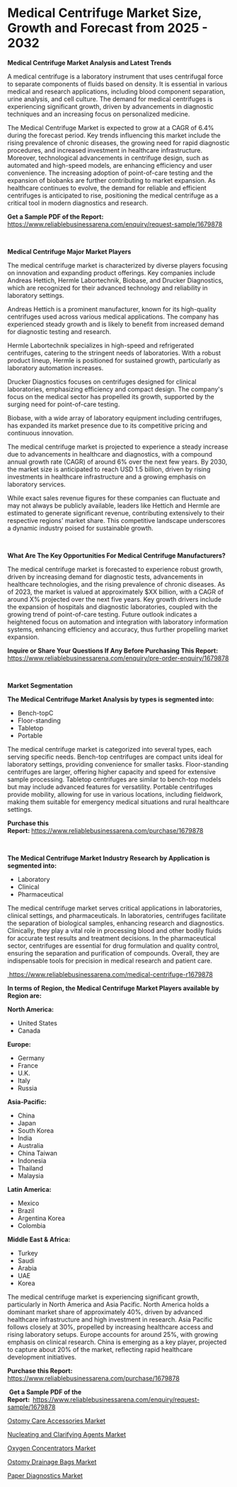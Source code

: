 <p><h1>Medical Centrifuge Market Size, Growth and Forecast from 2025 - 2032</h1></p><p><strong>Medical Centrifuge Market Analysis and Latest Trends</strong></p>
<p><p>A medical centrifuge is a laboratory instrument that uses centrifugal force to separate components of fluids based on density. It is essential in various medical and research applications, including blood component separation, urine analysis, and cell culture. The demand for medical centrifuges is experiencing significant growth, driven by advancements in diagnostic techniques and an increasing focus on personalized medicine. </p><p>The Medical Centrifuge Market is expected to grow at a CAGR of 6.4% during the forecast period. Key trends influencing this market include the rising prevalence of chronic diseases, the growing need for rapid diagnostic procedures, and increased investment in healthcare infrastructure. Moreover, technological advancements in centrifuge design, such as automated and high-speed models, are enhancing efficiency and user convenience. The increasing adoption of point-of-care testing and the expansion of biobanks are further contributing to market expansion. As healthcare continues to evolve, the demand for reliable and efficient centrifuges is anticipated to rise, positioning the medical centrifuge as a critical tool in modern diagnostics and research.</p></p>
<p><strong>Get a Sample PDF of the Report:&nbsp;</strong> <a href="https://www.reliablebusinessarena.com/enquiry/request-sample/1679878?utm_campaign=2176&utm_medium=2&utm_source=Github&utm_content=ia&utm_term=03032025&utm_id=medical-centrifuge">https://www.reliablebusinessarena.com/enquiry/request-sample/1679878</a></p>
<p>&nbsp;</p>
<p><strong>Medical Centrifuge Major Market Players</strong></p>
<p><p>The medical centrifuge market is characterized by diverse players focusing on innovation and expanding product offerings. Key companies include Andreas Hettich, Hermle Labortechnik, Biobase, and Drucker Diagnostics, which are recognized for their advanced technology and reliability in laboratory settings. </p><p>Andreas Hettich is a prominent manufacturer, known for its high-quality centrifuges used across various medical applications. The company has experienced steady growth and is likely to benefit from increased demand for diagnostic testing and research.</p><p>Hermle Labortechnik specializes in high-speed and refrigerated centrifuges, catering to the stringent needs of laboratories. With a robust product lineup, Hermle is positioned for sustained growth, particularly as laboratory automation increases.</p><p>Drucker Diagnostics focuses on centrifuges designed for clinical laboratories, emphasizing efficiency and compact design. The company's focus on the medical sector has propelled its growth, supported by the surging need for point-of-care testing.</p><p>Biobase, with a wide array of laboratory equipment including centrifuges, has expanded its market presence due to its competitive pricing and continuous innovation.</p><p>The medical centrifuge market is projected to experience a steady increase due to advancements in healthcare and diagnostics, with a compound annual growth rate (CAGR) of around 6% over the next few years. By 2030, the market size is anticipated to reach USD 1.5 billion, driven by rising investments in healthcare infrastructure and a growing emphasis on laboratory services.</p><p>While exact sales revenue figures for these companies can fluctuate and may not always be publicly available, leaders like Hettich and Hermle are estimated to generate significant revenue, contributing extensively to their respective regions' market share. This competitive landscape underscores a dynamic industry poised for sustainable growth.</p></p>
<p>&nbsp;</p>
<p><strong>What Are The Key Opportunities For Medical Centrifuge Manufacturers?</strong></p>
<p><p>The medical centrifuge market is forecasted to experience robust growth, driven by increasing demand for diagnostic tests, advancements in healthcare technologies, and the rising prevalence of chronic diseases. As of 2023, the market is valued at approximately $XX billion, with a CAGR of around X% projected over the next five years. Key growth drivers include the expansion of hospitals and diagnostic laboratories, coupled with the growing trend of point-of-care testing. Future outlook indicates a heightened focus on automation and integration with laboratory information systems, enhancing efficiency and accuracy, thus further propelling market expansion.</p></p>
<p><strong>Inquire or Share Your Questions If Any Before Purchasing This Report:</strong> <a href="https://www.reliablebusinessarena.com/enquiry/pre-order-enquiry/1679878?utm_campaign=2176&utm_medium=2&utm_source=Github&utm_content=ia&utm_term=03032025&utm_id=medical-centrifuge">https://www.reliablebusinessarena.com/enquiry/pre-order-enquiry/1679878</a></p>
<p>&nbsp;</p>
<p><strong>Market Segmentation</strong></p>
<p><strong>The Medical Centrifuge Market Analysis by types is segmented into:</strong></p>
<p><ul><li>Bench-topC</li><li>Floor-standing</li><li>Tabletop</li><li>Portable</li></ul></p>
<p><p>The medical centrifuge market is categorized into several types, each serving specific needs. Bench-top centrifuges are compact units ideal for laboratory settings, providing convenience for smaller tasks. Floor-standing centrifuges are larger, offering higher capacity and speed for extensive sample processing. Tabletop centrifuges are similar to bench-top models but may include advanced features for versatility. Portable centrifuges provide mobility, allowing for use in various locations, including fieldwork, making them suitable for emergency medical situations and rural healthcare settings.</p></p>
<p><strong>Purchase this Report:&nbsp;</strong><a href="https://www.reliablebusinessarena.com/purchase/1679878?utm_campaign=2176&utm_medium=2&utm_source=Github&utm_content=ia&utm_term=03032025&utm_id=medical-centrifuge">https://www.reliablebusinessarena.com/purchase/1679878</a></p>
<p>&nbsp;</p>
<p><strong>The Medical Centrifuge Market Industry Research by Application is segmented into:</strong></p>
<p><ul><li>Laboratory</li><li>Clinical</li><li>Pharmaceutical</li></ul></p>
<p><p>The medical centrifuge market serves critical applications in laboratories, clinical settings, and pharmaceuticals. In laboratories, centrifuges facilitate the separation of biological samples, enhancing research and diagnostics. Clinically, they play a vital role in processing blood and other bodily fluids for accurate test results and treatment decisions. In the pharmaceutical sector, centrifuges are essential for drug formulation and quality control, ensuring the separation and purification of compounds. Overall, they are indispensable tools for precision in medical research and patient care.</p></p>
<p><a href="https://www.reliablebusinessarena.com/medical-centrifuge-r1679878?utm_campaign=2176&utm_medium=2&utm_source=Github&utm_content=ia&utm_term=03032025&utm_id=medical-centrifuge">&nbsp;https://www.reliablebusinessarena.com/medical-centrifuge-r1679878</a></p>
<p><strong>In terms of Region, the Medical Centrifuge Market Players available by Region are:</strong></p>
<p>
    <p> <strong> North America: </strong>
        <ul>
            <li>United States</li>
            <li>Canada</li>
        </ul>
        </p> 
    <p> <strong> Europe: </strong>
        <ul>
            <li>Germany</li>
            <li>France</li>
            <li>U.K.</li>
            <li>Italy</li>
            <li>Russia</li>
        </ul>
        </p> 
    <p> <strong> Asia-Pacific: </strong>
        <ul>
            <li>China</li>
            <li>Japan</li>
            <li>South Korea</li>
            <li>India</li>
            <li>Australia</li>
            <li>China Taiwan</li>
            <li>Indonesia</li>
            <li>Thailand</li>
            <li>Malaysia</li>
        </ul>
        </p> 
    <p> <strong> Latin America: </strong>
        <ul>
            <li>Mexico</li>
            <li>Brazil</li>
            <li>Argentina Korea</li>
            <li>Colombia</li>
        </ul>
        </p> 
    <p> <strong> Middle East & Africa: </strong>
        <ul>
            <li>Turkey</li>
            <li>Saudi</li>
            <li>Arabia</li>
            <li>UAE</li>
            <li>Korea</li>
        </ul>
    </p>
    </p>
<p><p>The medical centrifuge market is experiencing significant growth, particularly in North America and Asia Pacific. North America holds a dominant market share of approximately 40%, driven by advanced healthcare infrastructure and high investment in research. Asia Pacific follows closely at 30%, propelled by increasing healthcare access and rising laboratory setups. Europe accounts for around 25%, with growing emphasis on clinical research. China is emerging as a key player, projected to capture about 20% of the market, reflecting rapid healthcare development initiatives.</p></p>
<p><strong>Purchase this Report: </strong><a href="https://www.reliablebusinessarena.com/purchase/1679878?utm_campaign=2176&utm_medium=2&utm_source=Github&utm_content=ia&utm_term=03032025&utm_id=medical-centrifuge">https://www.reliablebusinessarena.com/purchase/1679878</a></p>
<p>&nbsp;<strong>Get a Sample PDF of the Report:&nbsp;&nbsp;</strong><a href="https://www.reliablebusinessarena.com/enquiry/request-sample/1679878?utm_campaign=2176&utm_medium=2&utm_source=Github&utm_content=ia&utm_term=03032025&utm_id=medical-centrifuge">https://www.reliablebusinessarena.com/enquiry/request-sample/1679878</a></p>
<p><strong></strong></p>
<p><p><a href="https://github.com/pichuaadh0/Market-Research-Report-List-1/blob/main/ostomy-care-accessories-market.md?utm_campaign=2176&utm_medium=2&utm_source=Github&utm_content=ia&utm_term=03032025&utm_id=medical-centrifuge">Ostomy Care Accessories Market</a></p><p><a href="https://github.com/oshrykauraj7/Market-Research-Report-List-1/blob/main/nucleating-and-clarifying-agents-market.md?utm_campaign=2176&utm_medium=2&utm_source=Github&utm_content=ia&utm_term=03032025&utm_id=medical-centrifuge">Nucleating and Clarifying Agents Market</a></p><p><a href="https://github.com/ogbadujonito22/Market-Research-Report-List-1/blob/main/oxygen-concentrators-market.md?utm_campaign=2176&utm_medium=2&utm_source=Github&utm_content=ia&utm_term=03032025&utm_id=medical-centrifuge">Oxygen Concentrators Market</a></p><p><a href="https://github.com/lemiranajd/Market-Research-Report-List-1/blob/main/ostomy-drainage-bags-market.md?utm_campaign=2176&utm_medium=2&utm_source=Github&utm_content=ia&utm_term=03032025&utm_id=medical-centrifuge">Ostomy Drainage Bags Market</a></p><p><a href="https://github.com/dovbusmrking/Market-Research-Report-List-1/blob/main/paper-diagnostics-market.md?utm_campaign=2176&utm_medium=2&utm_source=Github&utm_content=ia&utm_term=03032025&utm_id=medical-centrifuge">Paper Diagnostics Market</a></p></p>